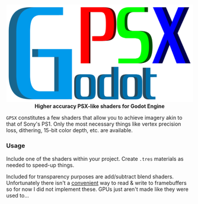 <p align="center">
  <img src=adv/gpsx.png>
  <br>
  <b> Higher accuracy PSX-like shaders for Godot Engine</b>
</p>

`GPSX` constitutes a few shaders that allow you to achieve imagery akin to that of Sony's PS1.
Only the most necessary things like vertex precision loss, dithering, 15-bit color depth, etc. are available.

### Usage

Include one of the shaders within your project. Create `.tres` materials as needed to speed-up things.

Included for transparency purposes are add/subtract blend shaders. Unfortunately there isn't a [convenient](https://docs.godotengine.org/en/stable/tutorials/shading/screen-reading_shaders.html) 
way to read & write to framebuffers so for now I did not implement these. GPUs just aren't made like they were
used to...